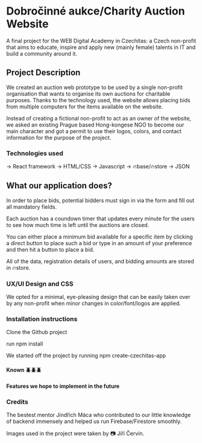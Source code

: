 # Dobročinné aukce/Charity Auction Website
A final project for the WEB Digital Academy in Czechitas: a Czech non-profit that aims to educate, inspire and apply new (mainly female) talents in IT and build a community around it.

## Project Description

We created an auction web prototype to be used by a single non-profit organisation that wants to organise its own auctions for charitable purposes. Thanks to the technology used, the website allows placing bids from multiple computers for the items available on the website. 

Instead of creating a fictional non-profit to act as an owner of the website, we asked an existing Prague based Hong-kongese NGO to become our main character and got a permit to use their logos, colors, and contact information for the purpose of the project.

### Technologies used

 -> React framework
 -> HTML/CSS
 -> Javascript
 -> 🔥base/🔥store
 -> JSON

## What our application does?

In order to place bids, potential bidders must sign in via the form and fill out all mandatory fields.

Each auction has a coundown timer that updates every minute for the users to see how much time is left until the auctions are closed.

You can either place a minimum bid available for a specific item by clicking a direct button to place such a bid or type in an amount of your preference and then hit a button to place a bid.

All of the data, registration details of users, and bidding amounts are stored in 🔥store.

### UX/UI Design and CSS

We opted for a minimal, eye-pleasing design that can be easily taken over by any non-profit when minor changes in color/font/logos are applied.

### Installation instructions

Clone the Github project

run npm install

We started off the project by running npm create-czechitas-app

#### Known 🪲🪲🪲

#### Features we hope to implement in the future

### Credits

The bestest mentor Jindřich Máca who contributed to our little knowledge of backend immensely and helped us run Firebase/Firestore smoothly.

Images used in the project were taken by 📷 Jiří Červín.
